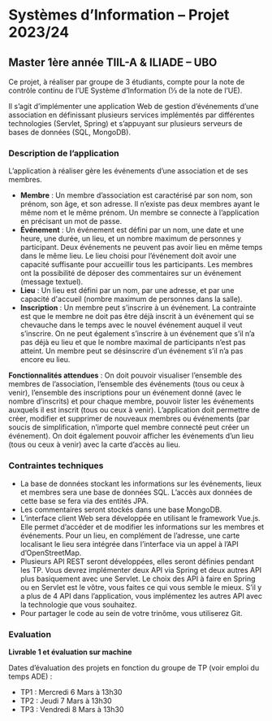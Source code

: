 # Systèmes d’Information – Projet 2023/24

## Master 1ère année TIIL-A & ILIADE – UBO

Ce projet, à réaliser par groupe de 3 étudiants, compte pour la note de contrôle continu de l’UE Système d’Information (⅓ de la note de l’UE).

Il s’agit d’implémenter une application Web de gestion d’événements d’une association en définissant plusieurs services implémentés par différentes technologies (Servlet, Spring) et s’appuyant sur plusieurs serveurs de bases de données (SQL, MongoDB).

### Description de l’application

L’application à réaliser gère les événements d’une association et de ses membres.

- **Membre** : Un membre d’association est caractérisé par son nom, son prénom, son âge, et son adresse. Il n’existe pas deux membres ayant le même nom et le même prénom. Un membre se connecte à l’application en précisant un mot de passe.
- **Événement** : Un événement est défini par un nom, une date et une heure, une durée, un lieu, et un nombre maximum de personnes y participant. Deux événements ne peuvent pas avoir lieu en même temps dans le même lieu. Le lieu choisi pour l’événement doit avoir une capacité suffisante pour accueillir tous les participants. Les membres ont la possibilité de déposer des commentaires sur un événement (message textuel).
- **Lieu** : Un lieu est défini par un nom, par une adresse, et par une capacité d'accueil (nombre maximum de personnes dans la salle).
- **Inscription** : Un membre peut s’inscrire à un événement. La contrainte est que le membre ne doit pas être déjà inscrit à un événement qui se chevauche dans le temps avec le nouvel événement auquel il veut s’inscrire. On ne peut également s’inscrire à un événement que s’il n’a pas déjà eu lieu et que le nombre maximal de participants n’est pas atteint. Un membre peut se désinscrire d’un événement s’il n’a pas encore eu lieu.

**Fonctionnalités attendues** : On doit pouvoir visualiser l’ensemble des membres de l’association, l’ensemble des événements (tous ou ceux à venir), l’ensemble des inscriptions pour un événement donné (avec le nombre d’inscrits) et pour chaque membre, pouvoir lister les événements auxquels il est inscrit (tous ou ceux à venir). L’application doit permettre de créer, modifier et supprimer de nouveaux membres ou événements (par soucis de simplification, n’importe quel membre connecté peut créer un événement). On doit également pouvoir afficher les événements d’un lieu (tous ou ceux à venir) avec la carte d’accès au lieu.

### Contraintes techniques

- La base de données stockant les informations sur les événements, lieux et membres sera une base de données SQL. L’accès aux données de cette base se fera via des entités JPA.
- Les commentaires seront stockés dans une base MongoDB.
- L’interface client Web sera développée en utilisant le framework Vue.js. Elle permet d’accéder et de modifier les informations sur les membres et événements. Pour un lieu, en complément de l’adresse, une carte localisant le lieu sera intégrée dans l’interface via un appel à l’API d’OpenStreetMap.
- Plusieurs API REST seront développées, elles seront définies pendant les TP. Vous devrez implémenter deux API via Spring et deux autres API plus basiquement avec une Servlet. Le choix des API à faire en Spring ou en Servlet est le vôtre, vous faites ce qui vous semble le mieux. S’il y a plus de 4 API dans l’application, vous implémentez les autres API avec la technologie que vous souhaitez.
- Pour partager le code au sein de votre trinôme, vous utiliserez Git.

### Evaluation

**Livrable 1 et évaluation sur machine**

Dates d’évaluation des projets en fonction du groupe de TP (voir emploi du temps ADE) :
- TP1 : Mercredi 6 Mars à 13h30
- TP2 : Jeudi 7 Mars à 13h30
- TP3 : Vendredi 8 Mars à 13h30
